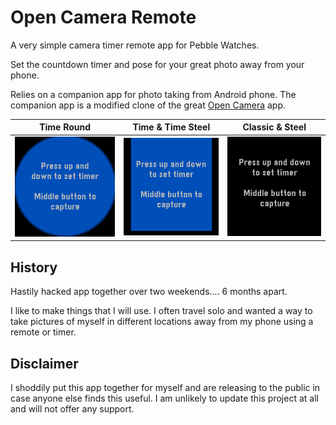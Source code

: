 # Open Camera Remote

A very simple camera timer remote app for Pebble Watches.

Set the countdown timer and pose for your great photo away from your phone.

Relies on a companion app for photo taking from Android phone. The companion app is a modified clone of the great [Open Camera](http://opencamera.sourceforge.net) app.

| Time Round  | Time & Time Steel | Classic & Steel |
| --- | --- | --- |
| ![Pebcam Timer in action on Pebble Time Round](https://raw.githubusercontent.com/jamsinclair/open-camera-remote/master/submission-files/chalk.gif) |  ![Pebcam Timer in action on Pebble Time and Time Steel](https://raw.githubusercontent.com/jamsinclair/open-camera-remote/master/submission-files/basalt.gif) |  ![Pebcam Timer in action on Pebble Classic & Steel](https://raw.githubusercontent.com/jamsinclair/open-camera-remote/master/submission-files/aplite.gif) |

## History

Hastily hacked app together over two weekends.... 6 months apart.

I like to make things that I will use. I often travel solo and wanted a way to take pictures of myself in different locations away from my phone using a remote or timer.

## Disclaimer

I shoddily put this app together for myself and are releasing to the public in case anyone else finds this useful. I am unlikely to update this project at all and will not offer any support.

